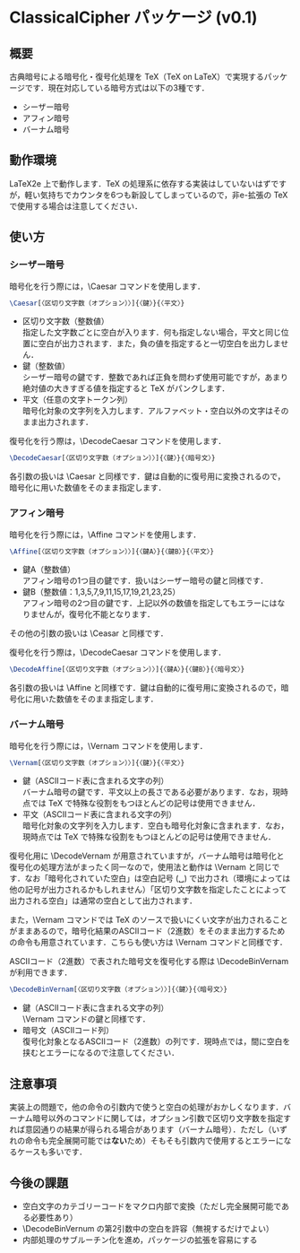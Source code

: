 # ClassicalCipher パッケージ (v0.1)

## 概要

古典暗号による暗号化・復号化処理を TeX（TeX on LaTeX）で実現するパッケージです．現在対応している暗号方式は以下の3種です．

* シーザー暗号
* アフィン暗号
* バーナム暗号

## 動作環境

LaTeX2e 上で動作します．TeX の処理系に依存する実装はしていないはずですが，軽い気持ちでカウンタを6つも新設してしまっているので，非e-拡張の TeX で使用する場合は注意してください．

## 使い方

### シーザー暗号

暗号化を行う際には，\Caesar コマンドを使用します．

```tex
\Caesar[〈区切り文字数（オプション）〉]{〈鍵〉}{〈平文〉}
```

* 区切り文字数（整数値）  
指定した文字数ごとに空白が入ります．何も指定しない場合，平文と同じ位置に空白が出力されます．また，負の値を指定すると一切空白を出力しません．
* 鍵（整数値）  
シーザー暗号の鍵です．整数であれば正負を問わず使用可能ですが，あまり絶対値の大きすぎる値を指定すると TeX がパンクします．
* 平文（任意の文字トークン列）  
暗号化対象の文字列を入力します．アルファベット・空白以外の文字はそのまま出力されます．

復号化を行う際は，\DecodeCaesar コマンドを使用します．

```tex
\DecodeCaesar[〈区切り文字数（オプション）〉]{〈鍵〉}{〈暗号文〉}
```

各引数の扱いは \Caesar と同様です．鍵は自動的に復号用に変換されるので，暗号化に用いた数値をそのまま指定します．

### アフィン暗号

暗号化を行う際には，\Affine コマンドを使用します．

```tex
\Affine[〈区切り文字数（オプション）〉]{〈鍵A〉}{〈鍵B〉}{〈平文〉}
```

* 鍵A（整数値）  
アフィン暗号の1つ目の鍵です．扱いはシーザー暗号の鍵と同様です．
* 鍵B（整数値：1,3,5,7,9,11,15,17,19,21,23,25）  
アフィン暗号の2つ目の鍵です．上記以外の数値を指定してもエラーにはなりませんが，復号化不能となります．

その他の引数の扱いは \Ceasar と同様です．

復号化を行う際は，\DecodeCaesar コマンドを使用します．

```tex
\DecodeAffine[〈区切り文字数（オプション）〉]{〈鍵A〉}{〈鍵B〉}{〈暗号文〉}
```

各引数の扱いは \Affine と同様です．鍵は自動的に復号用に変換されるので，暗号化に用いた数値をそのまま指定します．

### バーナム暗号

暗号化を行う際には，\Vernam コマンドを使用します．

```tex
\Vernam[〈区切り文字数（オプション）〉]{〈鍵〉}{〈平文〉}
```

* 鍵（ASCIIコード表に含まれる文字の列）  
バーナム暗号の鍵です．平文以上の長さである必要があります．なお，現時点では TeX で特殊な役割をもつほとんどの記号は使用できません．
* 平文（ASCIIコード表に含まれる文字の列）  
暗号化対象の文字列を入力します．空白も暗号化対象に含まれます．なお，現時点では TeX で特殊な役割をもつほとんどの記号は使用できません．

復号化用に \DecodeVernam が用意されていますが，バーナム暗号は暗号化と復号化の処理方法がまったく同一なので，使用法と動作は \Vernam と同じです．なお「暗号化されていた空白」は空白記号 (␣) で出力され（環境によっては他の記号が出力されるかもしれません）「区切り文字数を指定したことによって出力される空白」は通常の空白として出力されます．

また，\Vernam コマンドでは TeX のソースで扱いにくい文字が出力されることがままあるので，暗号化結果のASCIIコード（2進数）をそのまま出力するための命令も用意されています．こちらも使い方は \Vernam コマンドと同様です．

ASCIIコード（2進数）で表された暗号文を復号化する際は \DecodeBinVernam が利用できます．

```tex
\DecodeBinVernam[〈区切り文字数（オプション）〉]{〈鍵〉}{〈暗号文〉}
```

* 鍵（ASCIIコード表に含まれる文字の列）  
\Vernam コマンドの鍵と同様です．
* 暗号文（ASCIIコード列）  
復号化対象となるASCIIコード（2進数）の列です．現時点では，間に空白を挟むとエラーになるので注意してください．

## 注意事項

実装上の問題で，他の命令の引数内で使うと空白の処理がおかしくなります．バーナム暗号以外のコマンドに関しては，オプション引数で区切り文字数を指定すれば意図通りの結果が得られる場合があります（バーナム暗号）．ただし（いずれの命令も完全展開可能では**ない**ため）そもそも引数内で使用するとエラーになるケースも多いです．

## 今後の課題

* 空白文字のカテゴリーコードをマクロ内部で変換（ただし完全展開可能である必要性あり）
* \DecodeBinVernum の第2引数中の空白を許容（無視するだけでよい）
* 内部処理のサブルーチン化を進め，パッケージの拡張を容易にする